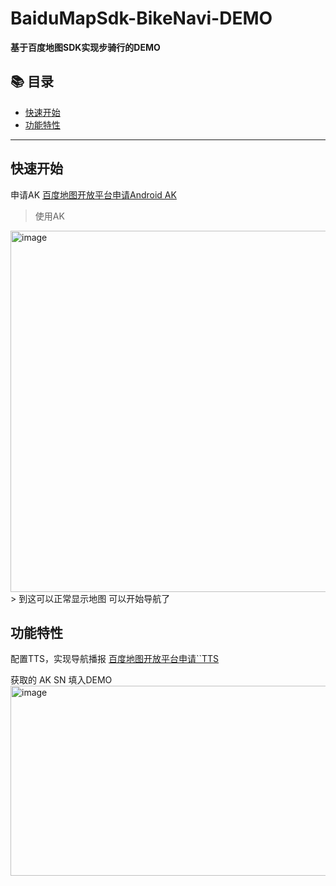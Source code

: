 # BaiduMapSdk-BikeNavi-DEMO

&zwnj;**基于百度地图SDK实现步骑行的DEMO**&zwnj;

## 📚 目录 

- [快速开始](#快速开始)
- [功能特性](#功能特性)

---  
## 快速开始  
申请AK
[百度地图开放平台申请Android AK](https://lbsyun.baidu.com/apiconsole/key#/home)

> 使用AK
<img width="1098" height="578" alt="image" src="https://github.com/user-attachments/assets/3fe90ca8-1d4f-44f7-8de1-8540856dd5dc" />
> 到这可以正常显示地图 可以开始导航了

## 功能特性  
配置TTS，实现导航播报
[百度地图开放平台申请``TTS](https://lbsyun.baidu.com/apiconsole/key/tts)

获取的 AK SN 填入DEMO
<img width="800" height="304" alt="image" src="https://github.com/user-attachments/assets/fbad79dd-b63f-4fae-85ed-83c07406a213" />

